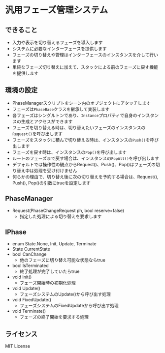 # 汎用フェーズ管理システム

## できること
- 入力や表示を切り替えるフェーズを導入します
- システムに必要なインターフェースを提供します
- フェーズの切り替えや管理はインターフェースのインスタンスを介して行います
- 単純なフェーズ切り替えに加えて、スタックによる前のフェーズに戻す機能を提供します

## 環境の設定
- PhaseManagerスクリプトをシーン内のオブジェクトにアタッチします
- フェーズは`PhaseBase`クラスを継承して実装します
- 各フェーズはシングルトンであり、`Instance`プロパティで自身のインスタンスの生成とアクセスができます
- フェーズを切り替える時は、切り替えたいフェーズのインスタンスの`Request()`を呼び出します
- フェーズをスタックに積んで切り替える時は、インスタンスの`Push()`を呼び出します
- フェーズを戻す時は、インスタンスの`Pop()`を呼び出します
- ルートのフェーズまで戻す場合は、インスタンスの`PopAll()`を呼び出します
- デフォルトでは操作性の観点からRequest()、Push()、Pop()はフェーズの切り替え中は処理を受け付けません
- 何らかの理由で、切り替え後に次の切り替えを予約する場合は、Request(), Push(), Pop()の引数にtrueを設定します

## PhaseManager
- Request(PhaseChangeRequest ph, bool reserve=false)
  - 指定した処理による切り替えを要求します


## IPhase
- enum State.None, Init, Update, Terminate
- State CurrentState
- bool CanChange
  - 他のフェーズに切り替え可能な状態ならtrue
- bool IsTerminated
  - 終了処理が完了していたらtrue
- void Init()
  - フェーズ開始時の初期化処理
- void Update()
  - フェーズシステムのUpdate()から呼び出す処理
- void FixedUpdate()
  - フェーズシステムのFixedUpdateから呼び出す処理
- void Terminate()
  - フェーズの終了開始を要求する処理

## ライセンス
MIT License
